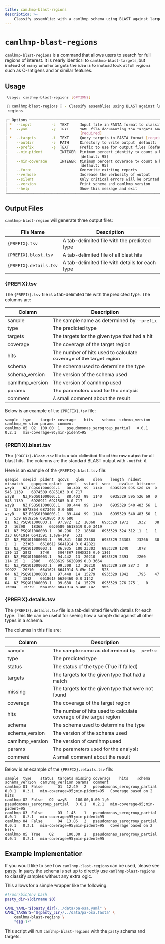 ```yaml
---
title: camlhmp-blast-regions
description: >-
    Classify assemblies with a camlhmp schema using BLAST against larger genomic regions
---
```


# `camlhmp-blast-regions`

`camlhmp-blast-regions` is a command that allows users to search for full regions of interest.
It is nearly identical to `camlhmp-blast-targets`, but instead of many smaller targets the
idea is to instead look at full regions such as O-antigens and or similar features.

## Usage

```bash
 Usage: camlhmp-blast-regions [OPTIONS]

 🐪 camlhmp-blast-regions 🐪 - Classify assemblies using BLAST against larger genomic
 regions

╭─ Options ───────────────────────────────────────────────────────────────────────────╮
│ *  --input         -i  TEXT     Input file in FASTA format to classify [required]   │
│ *  --yaml          -y  TEXT     YAML file documenting the targets and types         │
│                                 [required]                                          │
│ *  --targets       -t  TEXT     Query targets in FASTA format [required]            │
│    --outdir        -o  PATH     Directory to write output [default: ./]             │
│    --prefix        -p  TEXT     Prefix to use for output files [default: camlhmp]   │
│    --min-pident        INTEGER  Minimum percent identity to count a hit             │
│                                 [default: 95]                                       │
│    --min-coverage      INTEGER  Minimum percent coverage to count a hit             │
│                                 [default: 95]                                       │
│    --force                      Overwrite existing reports                          │
│    --verbose                    Increase the verbosity of output                    │
│    --silent                     Only critical errors will be printed                │
│    --version                    Print schema and camlhmp version                    │
│    --help                       Show this message and exit.                         │
╰─────────────────────────────────────────────────────────────────────────────────────╯
```

## Output Files

`camlhmp-blast-region` will generate three output files:

| File Name              | Description                                     |
|------------------------|-------------------------------------------------|
| `{PREFIX}.tsv`         | A tab-delimited file with the predicted type    |
| `{PREFIX}.blast.tsv`   | A tab-delimited file of all blast hits          |
| `{PREFIX}.details.tsv` | A tab-delimited file with details for each type |

### {PREFIX}.tsv

The `{PREFIX}.tsv` file is a tab-delimited file with the predicted type. The columns are:

| Column          | Description                                                        |
|-----------------|--------------------------------------------------------------------|
| sample          | The sample name as determined by `--prefix`                        |
| type            | The predicted type                                                 |
| targets         | The targets for the given type that had a hit                      |
| coverage        | The coverage of the target region                                  |
| hits            | The number of hits used to calculate coverage of the target region |
| schema          | The schema used to determine the type                              |
| schema_version  | The version of the schema used                                     |
| camlhmp_version | The version of camlhmp used                                        |
| params          | The parameters used for the analysis                               |
| comment         | A small comment about the result                                   |

Below is an example of the `{PREFIX}.tsv` file:

```tsv
sample	type	targets	coverage	hits	schema	schema_version	camlhmp_version	params	comment
camlhmp	O5	O2	100.00	1	pseudomonas_serogroup_partial	0.0.1	0.2.1	min-coverage=95;min-pident=95	
```

### {PREFIX}.blast.tsv

The `{PREFIX}.blast.tsv` file is a tab-delimited file of the raw output for all blast hits.
The columns are the standard BLAST output with `-outfmt 6`.

Here is an example of the `{PREFIX}.blast.tsv` file:

```tsv
qseqid	sseqid	pident	qcovs	qlen	slen	length	nident	mismatch	gapopen	qstart	qend	sstart	send	evalue	bitscore
wzyB	NZ_PSQS01000003.1	88.403	99	1140	6935329	595	526	69	0	545	1139	6874509	6875103	0.0	717
wzyB	NZ_PSQS01000003.1	88.403	99	1140	6935329	595	526	69	0	545	1139	6920911	6921505	0.0	717
wzyB	NZ_PSQS01000003.1	89.444	99	1140	6935329	540	483	56	1	1	539	6872864	6873403	0.0	680
wzyB	NZ_PSQS01000003.1	89.444	99	1140	6935329	540	483	56	1	1	539	6919266	6919805	0.0	680
O1	NZ_PSQS01000003.1	97.972	12	18368	6935329	1972	1932	38	2	16398	18368	6620589	6618619	0.0	3419
O1	NZ_PSQS01000003.1	96.296	12	18368	6935329	324	312	11	1	1	323	6641914	6641591	1.68e-149	531
O2	NZ_PSQS01000003.1	99.841	100	23303	6935329	23303	23266	30	1	1	23303	6618619	6641914	0.0	42821
O2	NZ_PSQS01000003.1	86.935	100	23303	6935329	1240	1078	130	12	2542	3749	3864567	3863328	0.0	1363
O3	NZ_PSQS01000003.1	94.442	13	20210	6935329	2393	2260	114	15	1	2386	6618619	6620999	0.0	3664
O3	NZ_PSQS01000003.1	99.308	13	20210	6935329	289	287	2	0	19922	20210	6641626	6641914	3.09e-147	523
O4	NZ_PSQS01000003.1	97.448	14	15279	6935329	1842	1795	47	0	1	1842	6618619	6620460	0.0	3142
O4	NZ_PSQS01000003.1	99.638	14	15279	6935329	276	275	1	0	15004	15279	6641639	6641914	8.46e-142	505
```

### {PREFIX}.details.tsv

The `{PREFIX}.details.tsv` file is a tab-delimited file with details for each type. This file
can be useful for seeing how a sample did against all other types in a schema.

The columns in this file are:

| Column          | Description                                                        |
|-----------------|--------------------------------------------------------------------|
| sample          | The sample name as determined by `--prefix`                        |
| type            | The predicted type                                                 |
| status          | The status of the type (True if failed)                            |
| targets         | The targets for the given type that had a match                    |
| missing         | The targets for the given type that were not found                 |
| coverage        | The coverage of the target region                                  |
| hits            | The number of hits used to calculate coverage of the target region |
| schema          | The schema used to determine the type                              |
| schema_version  | The version of the schema used                                     |
| camlhmp_version | The version of camlhmp used                                        |
| params          | The parameters used for the analysis                               |
| comment         | A small comment about the result                                   |

Below is an example of the `{PREFIX}.details.tsv` file:

```tsv
sample	type	status	targets	missing	coverage	hits	schema	schema_version	camlhmp_version	params	comment
camlhmp	O1	False		O1	12.49	2	pseudomonas_serogroup_partial	0.0.1	0.2.1	min-coverage=95;min-pident=95	Coverage based on 2 hits
camlhmp	O2	False	O2	wzyB	100.00,0.00	1,0	pseudomonas_serogroup_partial	0.0.1	0.2.1	min-coverage=95;min-pident=95	
camlhmp	O3	False		O3	1.43	1	pseudomonas_serogroup_partial	0.0.1	0.2.1	min-coverage=95;min-pident=95	
camlhmp	O4	False		O4	13.86	2	pseudomonas_serogroup_partial	0.0.1	0.2.1	min-coverage=95;min-pident=95	Coverage based on 2 hits
camlhmp	O5	True	O2		100.00	1	pseudomonas_serogroup_partial	0.0.1	0.2.1	min-coverage=95;min-pident=95	
```

## Example Implementation

If you would like to see how `camlhmp-blast-regions` can be used, please see
[pasty](https://github.com/rpetit3/pasty). In `pasty` the schema is set up
to directly use `camlhmp-blast-regions` to classify samples without any extra
logic.

This allows for a simple wrapper like the following:

```bash
#!/usr/bin/env bash
pasty_dir=$(dirname $0)

CAML_YAML="${pasty_dir}/../data/pa-osa.yaml" \
CAML_TARGETS="${pasty_dir}/../data/pa-osa.fasta" \
    camlhmp-blast-regions \
    "${@:1}"
```

This script will run `camlhmp-blast-regions` with the `pasty` schema and targets.
